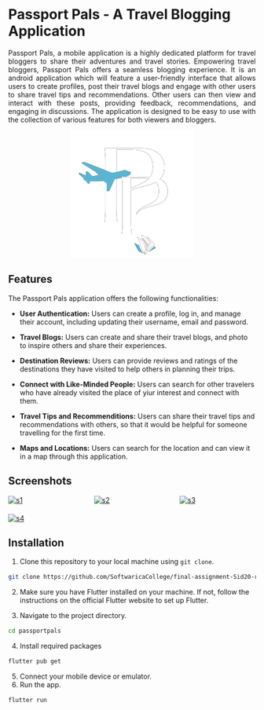 # Passport Pals - A Travel Blogging Application

<p align="justify">
    Passport Pals, a mobile application is a highly dedicated platform for travel bloggers to share their adventures and travel
    stories. Empowering travel bloggers, Passport Pals offers a seamless blogging experience. It is an android application which will feature a user-friendly interface that allows users to create profiles, post their travel blogs and engage with other users to share travel tips and recommendations. Other users can then view and interact with these posts, providing feedback, recommendations, and engaging in discussions. The application is designed to be easy to use with the collection of various features for both viewers and bloggers.
</p>

<p align="center">
  <a href="assets\images\logo.png">
    <img src="assets\images\logo.png" alt="passportpals" border="0">
  </a>
</p>

## Features

The Passport Pals application offers the following functionalities:

- **User Authentication:** Users can create a profile, log in, and manage their account, including updating their username, email and password.

- **Travel Blogs:** Users can create and share their travel blogs, and photo to inspire others and share their experiences.

- **Destination Reviews:** Users can provide reviews and ratings of the destinations they have visited to help others in planning their trips.

- **Connect with Like-Minded People:** Users can search for other travelers who have already visited the place of yiur interest and connect with them.

- **Travel Tips and Recommenditions:** Users can share their travel tips and recommendations with others, so that it would be helpful for someone travelling for the first time.

- **Maps and Locations:** Users can search for the location and can view it in a map through this application.

## Screenshots

<div style="display: grid; grid-template-columns: repeat(3, 1fr); gap: 20px;">
  <a href="https://ibb.co/X4p2KZx"><img src="https://i.ibb.co/wLC0PNh/s1.png" alt="s1" border="0"></a>
  <a href="https://ibb.co/xmvH9Yp"><img src="https://i.ibb.co/mvs8Z0L/s2.png" alt="s2" border="0"></a>
  <a href="https://ibb.co/JpFsVct"><img src="https://i.ibb.co/FYqD2h3/s3.png" alt="s3" border="0"></a>
  <a href="https://ibb.co/cDB1yQX"><img src="https://i.ibb.co/V21tLTp/s4.png" alt="s4" border="0"></a>
</div>

## Installation

1. Clone this repository to your local machine using `git clone`.

```bash
git clone https://github.com/SoftwaricaCollege/final-assignment-Sid20-rgb.git

```

2. Make sure you have Flutter installed on your machine. If not, follow the instructions on the official Flutter website to set up Flutter.

3. Navigate to the project directory.

```bash
cd passportpals
```

4. Install required packages

```bash
flutter pub get
```

5. Connect your mobile device or emulator.
6. Run the app.

```bash
flutter run
```
